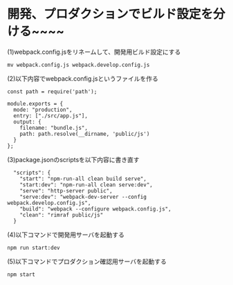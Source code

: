 # 開発、プロダクションでビルド設定を分ける~~~~

(1)webpack.config.jsをリネームして、開発用ビルド設定にする

```
mv webpack.config.js webpack.develop.config.js
```

(2)以下内容でwebpack.config.jsというファイルを作る

```
const path = require('path');

module.exports = {
  mode: "production",
  entry: ["./src/app.js"],
  output: {
    filename: "bundle.js",
    path: path.resolve(__dirname, 'public/js')
  }
};
```

(3)package.jsonのscriptsを以下内容に書き直す

```
  "scripts": {
    "start": "npm-run-all clean build serve",
    "start:dev": "npm-run-all clean serve:dev",
    "serve": "http-server public",
    "serve:dev": "webpack-dev-server --config webpack.develop.config.js",
    "build": "webpack --configure webpack.config.js",
    "clean": "rimraf public/js"
  }
```

(4)以下コマンドで開発用サーバを起動する

```
npm run start:dev
```

(5)以下コマンドでプロダクション確認用サーバを起動する

```
npm start
```
